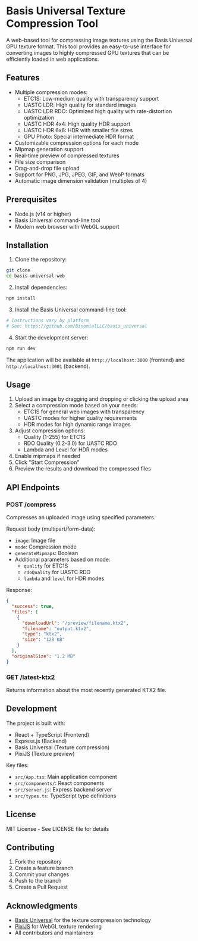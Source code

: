 # Basis Universal Texture Compression Tool

A web-based tool for compressing image textures using the Basis Universal GPU texture format. This tool provides an easy-to-use interface for converting images to highly compressed GPU textures that can be efficiently loaded in web applications.

## Features

- Multiple compression modes:
  - ETC1S: Low-medium quality with transparency support
  - UASTC LDR: High quality for standard images
  - UASTC LDR RDO: Optimized high quality with rate-distortion optimization
  - UASTC HDR 4x4: High quality HDR support
  - UASTC HDR 6x6: HDR with smaller file sizes
  - GPU Photo: Special intermediate HDR format
- Customizable compression options for each mode
- Mipmap generation support
- Real-time preview of compressed textures
- File size comparison
- Drag-and-drop file upload
- Support for PNG, JPG, JPEG, GIF, and WebP formats
- Automatic image dimension validation (multiples of 4)

## Prerequisites

- Node.js (v14 or higher)
- Basis Universal command-line tool
- Modern web browser with WebGL support

## Installation

1. Clone the repository:

```bash
git clone
cd basis-universal-web
```

2. Install dependencies:

```bash
npm install
```

3. Install the Basis Universal command-line tool:

```bash
# Instructions vary by platform
# See: https://github.com/BinomialLLC/basis_universal
```

4. Start the development server:

```bash
npm run dev
```

The application will be available at `http://localhost:3000` (frontend) and `http://localhost:3001` (backend).

## Usage

1. Upload an image by dragging and dropping or clicking the upload area
2. Select a compression mode based on your needs:
   - ETC1S for general web images with transparency
   - UASTC modes for higher quality requirements
   - HDR modes for high dynamic range images
3. Adjust compression options:
   - Quality (1-255) for ETC1S
   - RDO Quality (0.2-3.0) for UASTC RDO
   - Lambda and Level for HDR modes
4. Enable mipmaps if needed
5. Click "Start Compression"
6. Preview the results and download the compressed files

## API Endpoints

### POST /compress

Compresses an uploaded image using specified parameters.

Request body (multipart/form-data):

- `image`: Image file
- `mode`: Compression mode
- `generateMipmaps`: Boolean
- Additional parameters based on mode:
  - `quality` for ETC1S
  - `rdoQuality` for UASTC RDO
  - `lambda` and `level` for HDR modes

Response:

```json
{
  "success": true,
  "files": [
    {
      "downloadUrl": "/preview/filename.ktx2",
      "filename": "output.ktx2",
      "type": "ktx2",
      "size": "128 KB"
    }
  ],
  "originalSize": "1.2 MB"
}
```

### GET /latest-ktx2

Returns information about the most recently generated KTX2 file.

## Development

The project is built with:

- React + TypeScript (Frontend)
- Express.js (Backend)
- Basis Universal (Texture compression)
- PixiJS (Texture preview)

Key files:

- `src/App.tsx`: Main application component
- `src/components/`: React components
- `src/server.js`: Express backend server
- `src/types.ts`: TypeScript type definitions

## License

MIT License - See LICENSE file for details

## Contributing

1. Fork the repository
2. Create a feature branch
3. Commit your changes
4. Push to the branch
5. Create a Pull Request

## Acknowledgments

- [Basis Universal](https://github.com/BinomialLLC/basis_universal) for the texture compression technology
- [PixiJS](https://pixijs.com/) for WebGL texture rendering
- All contributors and maintainers
